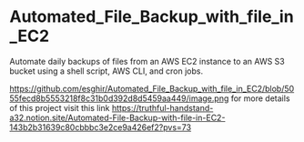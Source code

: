 # Automated_File_Backup_with_file_in_EC2
Automate daily backups of files from an AWS EC2 instance to an AWS S3 bucket using a shell script, AWS CLI, and cron jobs.

https://github.com/esghir/Automated_File_Backup_with_file_in_EC2/blob/5055fecd8b5553218f8c31b0d392d8d5459aa449/image.png
for more details of this project visit this link 
https://truthful-handstand-a32.notion.site/Automated-File-Backup-with-file-in-EC2-143b2b31639c80cbbbc3e2ce9a426ef2?pvs=73
